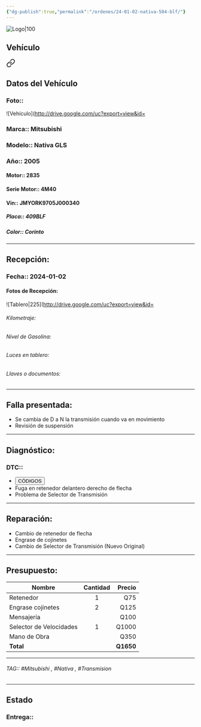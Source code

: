 ```yaml
---
{"dg-publish":true,"permalink":"/ordenes/24-01-02-nativa-504-blf/"}
---
```


![Logo|100](http://drive.google.com/uc?export=view&id=137fl3TIZ0-PU8b-Pt0bsjclwHub_u78G)

## Vehículo

<div class="transclusion internal-embed is-loaded"><a class="markdown-embed-link" href="/vehiculos/mitsubishi/nativa-409-blf/#datos-del-vehiculo" aria-label="Open link"><svg xmlns="http://www.w3.org/2000/svg" width="24" height="24" viewBox="0 0 24 24" fill="none" stroke="currentColor" stroke-width="2" stroke-linecap="round" stroke-linejoin="round" class="svg-icon lucide-link"><path d="M10 13a5 5 0 0 0 7.54.54l3-3a5 5 0 0 0-7.07-7.07l-1.72 1.71"></path><path d="M14 11a5 5 0 0 0-7.54-.54l-3 3a5 5 0 0 0 7.07 7.07l1.71-1.71"></path></svg></a><div class="markdown-embed">



## Datos del Vehículo 
### Foto:: 
![Vehículo](http://drive.google.com/uc?export=view&id=

### Marca:: Mitsubishi 
### Modelo:: Nativa GLS
### Año:: 2005
#### Motor:: 2835
#### Serie Motor:: 4M40
#### Vin:: JMYORK9705J000340
##### Placa:: 409BLF
##### Color:: Corinto 
---


</div></div>


## Recepción:
### Fecha:: 2024-01-02
#### Fotos de Recepción: 
![Tablero|225](http://drive.google.com/uc?export=view&id=

###### Kilometraje: 
###### Nivel de Gasolina: 
###### Luces en tablero: 
###### Llaves o documentos: 

---

## Falla presentada:
- Se cambia de D a N la transmisión cuando va en movimiento 
- Revisión de suspensión 


---

## Diagnóstico:
### DTC:: 

- <a href="http"><button class="btn success">CÓDIGOS</button></a>
- Fuga en retenedor delantero derecho de flecha 
- Problema de Selector de Transmisión 

---
## Reparación:
- Cambio de retenedor de flecha 
- Engrase de cojinetes 
- Cambio de Selector de Transmisión (Nuevo Original)

---

## Presupuesto:

| Nombre                  | Cantidad | Precio |
| ----------------------- |:--------:| ------:|
| Retenedor               |    1     |    Q75 |
| Engrase cojinetes       |    2     |   Q125 |
| Mensajería              |          |   Q100 |
| Selector de Velocidades |    1     |  Q1000 |
| Mano de Obra            |          |   Q350 |
| **Total**                        |          |     **Q1650**   |

---

###### TAG:: #Mitsubishi , #Nativa , #Transmision 

---

## Estado

### Entrega:: 